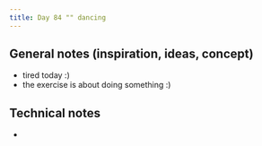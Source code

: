```yaml
---
title: Day 84 "" dancing
---
```


## General notes (inspiration, ideas, concept)

- tired today :)
- the exercise is about doing something :)

## Technical notes

-

